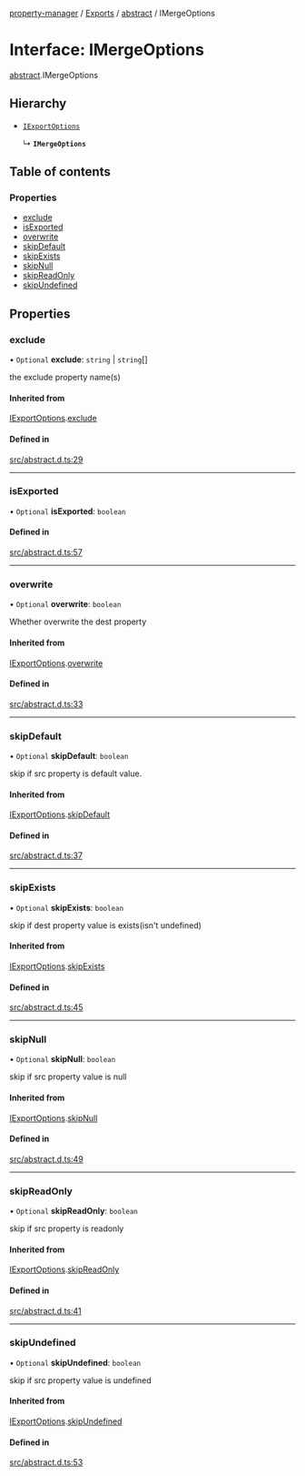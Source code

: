 [property-manager](../README.md) / [Exports](../modules.md) / [abstract](../modules/abstract.md) / IMergeOptions

# Interface: IMergeOptions

[abstract](../modules/abstract.md).IMergeOptions

## Hierarchy

- [`IExportOptions`](abstract.IExportOptions.md)

  ↳ **`IMergeOptions`**

## Table of contents

### Properties

- [exclude](abstract.IMergeOptions.md#exclude)
- [isExported](abstract.IMergeOptions.md#isexported)
- [overwrite](abstract.IMergeOptions.md#overwrite)
- [skipDefault](abstract.IMergeOptions.md#skipdefault)
- [skipExists](abstract.IMergeOptions.md#skipexists)
- [skipNull](abstract.IMergeOptions.md#skipnull)
- [skipReadOnly](abstract.IMergeOptions.md#skipreadonly)
- [skipUndefined](abstract.IMergeOptions.md#skipundefined)

## Properties

### exclude

• `Optional` **exclude**: `string` \| `string`[]

the exclude property name(s)

#### Inherited from

[IExportOptions](abstract.IExportOptions.md).[exclude](abstract.IExportOptions.md#exclude)

#### Defined in

[src/abstract.d.ts:29](https://github.com/snowyu/property-manager.js/blob/248d0b4/src/abstract.d.ts#L29)

___

### isExported

• `Optional` **isExported**: `boolean`

#### Defined in

[src/abstract.d.ts:57](https://github.com/snowyu/property-manager.js/blob/248d0b4/src/abstract.d.ts#L57)

___

### overwrite

• `Optional` **overwrite**: `boolean`

Whether overwrite the dest property

#### Inherited from

[IExportOptions](abstract.IExportOptions.md).[overwrite](abstract.IExportOptions.md#overwrite)

#### Defined in

[src/abstract.d.ts:33](https://github.com/snowyu/property-manager.js/blob/248d0b4/src/abstract.d.ts#L33)

___

### skipDefault

• `Optional` **skipDefault**: `boolean`

skip if src property is default value.

#### Inherited from

[IExportOptions](abstract.IExportOptions.md).[skipDefault](abstract.IExportOptions.md#skipdefault)

#### Defined in

[src/abstract.d.ts:37](https://github.com/snowyu/property-manager.js/blob/248d0b4/src/abstract.d.ts#L37)

___

### skipExists

• `Optional` **skipExists**: `boolean`

skip if dest property value is exists(isn't undefined)

#### Inherited from

[IExportOptions](abstract.IExportOptions.md).[skipExists](abstract.IExportOptions.md#skipexists)

#### Defined in

[src/abstract.d.ts:45](https://github.com/snowyu/property-manager.js/blob/248d0b4/src/abstract.d.ts#L45)

___

### skipNull

• `Optional` **skipNull**: `boolean`

skip if src property value is null

#### Inherited from

[IExportOptions](abstract.IExportOptions.md).[skipNull](abstract.IExportOptions.md#skipnull)

#### Defined in

[src/abstract.d.ts:49](https://github.com/snowyu/property-manager.js/blob/248d0b4/src/abstract.d.ts#L49)

___

### skipReadOnly

• `Optional` **skipReadOnly**: `boolean`

skip if src property is readonly

#### Inherited from

[IExportOptions](abstract.IExportOptions.md).[skipReadOnly](abstract.IExportOptions.md#skipreadonly)

#### Defined in

[src/abstract.d.ts:41](https://github.com/snowyu/property-manager.js/blob/248d0b4/src/abstract.d.ts#L41)

___

### skipUndefined

• `Optional` **skipUndefined**: `boolean`

skip if src property value is undefined

#### Inherited from

[IExportOptions](abstract.IExportOptions.md).[skipUndefined](abstract.IExportOptions.md#skipundefined)

#### Defined in

[src/abstract.d.ts:53](https://github.com/snowyu/property-manager.js/blob/248d0b4/src/abstract.d.ts#L53)
